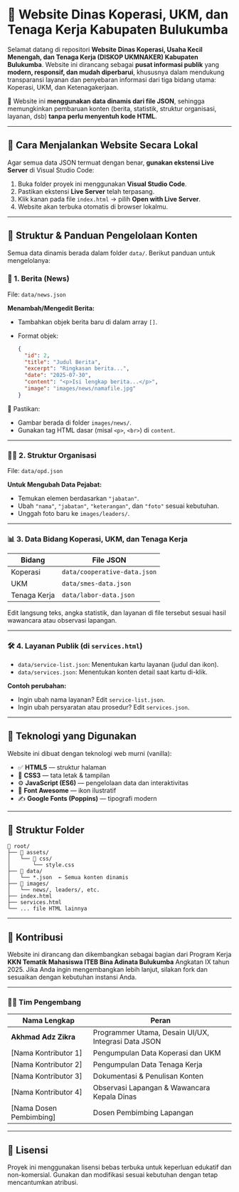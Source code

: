 # 💼 Website Dinas Koperasi, UKM, dan Tenaga Kerja Kabupaten Bulukumba

Selamat datang di repositori **Website Dinas Koperasi, Usaha Kecil Menengah, dan Tenaga Kerja (DISKOP UKMNAKER) Kabupaten Bulukumba**. Website ini dirancang sebagai **pusat informasi publik** yang **modern, responsif, dan mudah diperbarui**, khususnya dalam mendukung transparansi layanan dan penyebaran informasi dari tiga bidang utama: Koperasi, UKM, dan Ketenagakerjaan.

📌 Website ini **menggunakan data dinamis dari file JSON**, sehingga memungkinkan pembaruan konten (berita, statistik, struktur organisasi, layanan, dsb) **tanpa perlu menyentuh kode HTML**.

---

## 🚀 Cara Menjalankan Website Secara Lokal

Agar semua data JSON termuat dengan benar, **gunakan ekstensi Live Server** di Visual Studio Code:

1. Buka folder proyek ini menggunakan **Visual Studio Code**.
2. Pastikan ekstensi **Live Server** telah terpasang.
3. Klik kanan pada file `index.html` → pilih **Open with Live Server**.
4. Website akan terbuka otomatis di browser lokalmu.

---

## 🧩 Struktur & Panduan Pengelolaan Konten

Semua data dinamis berada dalam folder `data/`. Berikut panduan untuk mengelolanya:

### 📢 1. Berita (News)

File: `data/news.json`

**Menambah/Mengedit Berita:**

* Tambahkan objek berita baru di dalam array `[]`.
* Format objek:

  ```json
  {
    "id": 2,
    "title": "Judul Berita",
    "excerpt": "Ringkasan berita...",
    "date": "2025-07-30",
    "content": "<p>Isi lengkap berita...</p>",
    "image": "images/news/namafile.jpg"
  }
  ```

📝 Pastikan:

* Gambar berada di folder `images/news/`.
* Gunakan tag HTML dasar (misal `<p>`, `<br>`) di `content`.

---

### 🧑‍💼 2. Struktur Organisasi

File: `data/opd.json`

**Untuk Mengubah Data Pejabat:**

* Temukan elemen berdasarkan `"jabatan"`.
* Ubah `"nama"`, `"jabatan"`, `"keterangan"`, dan `"foto"` sesuai kebutuhan.
* Unggah foto baru ke `images/leaders/`.

---

### 📊 3. Data Bidang Koperasi, UKM, dan Tenaga Kerja

| Bidang       | File JSON                    |
| ------------ | ---------------------------- |
| Koperasi     | `data/cooperative-data.json` |
| UKM          | `data/smes-data.json`        |
| Tenaga Kerja | `data/labor-data.json`       |

Edit langsung teks, angka statistik, dan layanan di file tersebut sesuai hasil wawancara atau observasi lapangan.

---

### 🛠️ 4. Layanan Publik (di `services.html`)

* `data/service-list.json`: Menentukan kartu layanan (judul dan ikon).
* `data/services.json`: Menentukan konten detail saat kartu di-klik.

**Contoh perubahan:**

* Ingin ubah nama layanan? Edit `service-list.json`.
* Ingin ubah persyaratan atau prosedur? Edit `services.json`.

---

## 🧪 Teknologi yang Digunakan

Website ini dibuat dengan teknologi web murni (vanilla):

* ✅ **HTML5** — struktur halaman
* 🎨 **CSS3** — tata letak & tampilan
* ⚙️ **JavaScript (ES6)** — pengelolaan data dan interaktivitas
* 🎯 **Font Awesome** — ikon ilustratif
* ✍️ **Google Fonts (Poppins)** — tipografi modern

---

## 📂 Struktur Folder

```
📁 root/
├── 📁 assets/
│   └── 📁 css/
│       └── style.css
├── 📁 data/
│   └── *.json  ← Semua konten dinamis
├── 📁 images/
│   └── news/, leaders/, etc.
├── index.html
├── services.html
└── ... file HTML lainnya
```

---

## 🤝 Kontribusi

Website ini dirancang dan dikembangkan sebagai bagian dari Program Kerja **KKN Tematik Mahasiswa ITEB Bina Adinata Bulukumba** Angkatan IX tahun 2025. Jika Anda ingin mengembangkan lebih lanjut, silakan fork dan sesuaikan dengan kebutuhan instansi Anda.

---

### 👨‍💻 Tim Pengembang

| Nama Lengkap             | Peran                                               |
| ------------------------ | --------------------------------------------------- |
| **Akhmad Adz Zikra**     | Programmer Utama, Desain UI/UX, Integrasi Data JSON |
| \[Nama Kontributor 1]    | Pengumpulan Data Koperasi dan UKM                   |
| \[Nama Kontributor 2]    | Pengumpulan Data Tenaga Kerja                       |
| \[Nama Kontributor 3]    | Dokumentasi & Penulisan Konten                      |
| \[Nama Kontributor 4]    | Observasi Lapangan & Wawancara Kepala Dinas         |
| \[Nama Dosen Pembimbing] | Dosen Pembimbing Lapangan                           |

---

## 🧾 Lisensi

Proyek ini menggunakan lisensi bebas terbuka untuk keperluan edukatif dan non-komersial. Gunakan dan modifikasi sesuai kebutuhan dengan tetap mencantumkan atribusi.



